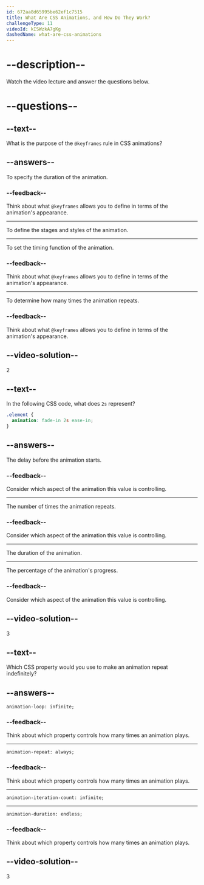 ```yaml
---
id: 672aa8d65995be62ef1c7515
title: What Are CSS Animations, and How Do They Work?
challengeType: 11
videoId: kISWzkA7gKg
dashedName: what-are-css-animations
---
```


# --description--

Watch the video lecture and answer the questions below.

# --questions--

## --text--

What is the purpose of the `@keyframes` rule in CSS animations?

## --answers--

To specify the duration of the animation.

### --feedback--

Think about what `@keyframes` allows you to define in terms of the animation's appearance.

---

To define the stages and styles of the animation.

---

To set the timing function of the animation.

### --feedback--

Think about what `@keyframes` allows you to define in terms of the animation's appearance.

---

To determine how many times the animation repeats.

### --feedback--

Think about what `@keyframes` allows you to define in terms of the animation's appearance.

## --video-solution--

2

## --text--

In the following CSS code, what does `2s` represent?

```css
.element {
  animation: fade-in 2s ease-in;
}
```

## --answers--

The delay before the animation starts.

### --feedback--

Consider which aspect of the animation this value is controlling.

---

The number of times the animation repeats.

### --feedback--

Consider which aspect of the animation this value is controlling.

---

The duration of the animation.

---

The percentage of the animation's progress.

### --feedback--

Consider which aspect of the animation this value is controlling.

## --video-solution--

3

## --text--

Which CSS property would you use to make an animation repeat indefinitely?

## --answers--

`animation-loop: infinite;`

### --feedback--

Think about which property controls how many times an animation plays.

---

`animation-repeat: always;`

### --feedback--

Think about which property controls how many times an animation plays.

---

`animation-iteration-count: infinite;`

---

`animation-duration: endless;`

### --feedback--

Think about which property controls how many times an animation plays.

## --video-solution--

3
